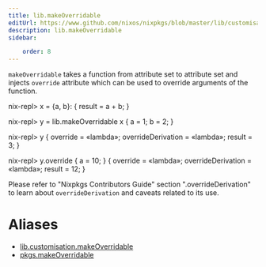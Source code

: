 ```yaml
---
title: lib.makeOverridable
editUrl: https://www.github.com/nixos/nixpkgs/blob/master/lib/customisation.nix#L74C21
description: lib.makeOverridable
sidebar:

    order: 8
---
```


`makeOverridable` takes a function from attribute set to attribute set and
injects `override` attribute which can be used to override arguments of
the function.

nix-repl> x = {a, b}: { result = a + b; }

nix-repl> y = lib.makeOverridable x { a = 1; b = 2; }

nix-repl> y
{ override = «lambda»; overrideDerivation = «lambda»; result = 3; }

nix-repl> y.override { a = 10; }
{ override = «lambda»; overrideDerivation = «lambda»; result = 12; }

Please refer to "Nixpkgs Contributors Guide" section
"<pkg>.overrideDerivation" to learn about `overrideDerivation` and caveats
related to its use.


# Aliases

- [lib.customisation.makeOverridable](/nix-doc-comments/reference/lib/customisation/lib-customisation-makeOverridable)
- [pkgs.makeOverridable](/nix-doc-comments/reference/pkgs/pkgs-makeOverridable)


